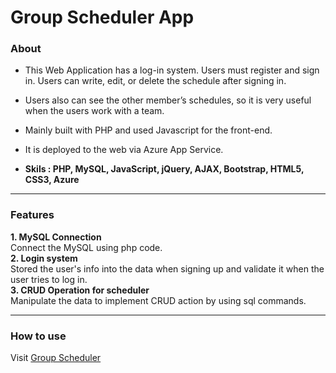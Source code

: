 # Group Scheduler App

### About

- This Web Application has a log-in system. Users must register and sign in. Users can write, edit, or delete the schedule after signing in.

- Users also can see the other member’s schedules, so it is very useful when the users work with a team.

- Mainly built with PHP and used Javascript for the front-end. 

- It is deployed to the web via Azure App Service.   

- **Skils : PHP, MySQL, JavaScript, jQuery, AJAX, Bootstrap, HTML5, CSS3, Azure**

<hr/>

### Features

**1. MySQL Connection** <br />
  Connect the MySQL using php code. <br />
**2. Login system** <br />
  Stored the user's info into the data when signing up and validate it when the user tries to log in.  <br />
**3. CRUD Operation for scheduler** <br />
  Manipulate the data to implement CRUD action by using sql commands. <br />
<hr/>

### How to use 

Visit [Group Scheduler](https://groupschedulerapp.azurewebsites.net/)

